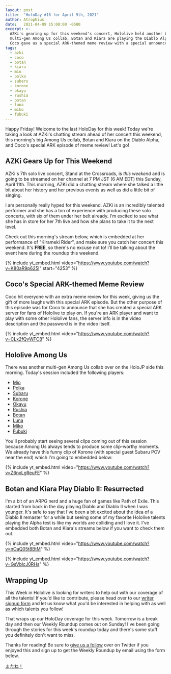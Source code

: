 ```yaml
---
layout: post
title:  "HoloDay #18 for April 9th, 2021"
author: Atrophius
date:   2021-04-09 15:00:00 -0500
excerpt: >-
  AZKi's gearing up for this weekend's concert, Hololive held another big
  multi-gen Among Us collab, Botan and Kiara are playing the Diablo Alpha, and
  Coco gave us a special ARK-themed meme review with a special announcement!
tags:
  - azki
  - coco
  - botan
  - kiara
  - mio
  - polka
  - subaru
  - korone
  - okayu
  - rushia
  - botan
  - luna
  - miko
  - fubuki
---
```


Happy Friday! Welcome to the last HoloDay for this week! Today we're taking a
look at AZKi's chatting stream ahead of her concert this weekend, this morning's
big Among Us collab, Botan and Kiara on the Diablo Alpha, and Coco's special
ARK episode of meme review! Let's go!

## AZKi Gears Up for This Weekend

AZKi's 7th solo live concert, Stand at the Crossroads, is _this weekend_ and
is going to be streamed on her channel at 7 PM JST (6 AM EDT) this Sunday, April
11th. This morning, AZKi did a chatting stream where she talked a little bit
about her history and her previous events as well as did a little bit of
singing.

I am personally really hyped for this weekend. AZKi is an incredibly talented
performer and she has a ton of experience with producing these solo concerts,
with six of them under her belt already. I'm excited to see what she has in
store for her 7th live and how she plans to take it to the next level.

Check out this morning's stream below, which is embedded at her performance of
"Kirameki Rider", and make sure you catch her concert this weekend. It's
**FREE**, so there's no excuse not to! I'll be talking about the event here
during the roundup this weekend.

{% include yt_embed.html video="https://www.youtube.com/watch?v=K80aR9p625I" start="4253" %}

## Coco's Special ARK-themed Meme Review

Coco hit everyone with an extra meme review for this week, giving us the gift
of more laughs with this special ARK episode. But the other purpose of this
episode was for Coco to announce that she has created a special ARK server for
fans of Hololive to play on. If you're an ARK player and want to play with some
other Hololive fans, the server info is in the video description and the
password is in the video itself.

{% include yt_embed.html video="https://www.youtube.com/watch?v=CLx2fQvWFC8" %}

## Hololive Among Us

There was another multi-gen Among Us collab over on the HoloJP side this
morning. Today's session included the following players:

* [Mio][MioAU]
* [Polka][PolkaAU]
* [Subaru][SubaruAU]
* [Korone][KoroneAU]
* [Okayu][OkayuAU]
* [Rushia][RushiaAU]
* [Botan][BotanAU]
* [Luna][LunaAU]
* [Miko][MikoAU]
* [Fubuki][FubukiAU]

You'll probably start seeing several clips coming out of this session because
Among Us always tends to produce some clip-worthy moments. We already have this
funny clip of Korone (with special guest Subaru POV near the end) which I'm
going to embedded below:

{% include yt_embed.html video="https://www.youtube.com/watch?v=Z6nxLgReuFE" %}

## Botan and Kiara Play Diablo II: Resurrected

I'm a bit of an ARPG nerd and a huge fan of games like Path of Exile. This
started from back in the day playing Diablo and Diablo II when I was younger.
It's safe to say that I've been a bit excited about the idea of a Diablo II
remaster for a while but seeing some of my favorite Hololive talents playing the
Alpha test is like my worlds are colliding and I love it. I've embedded both
Botan and Kiara's streams below if you want to check them out.

{% include yt_embed.html video="https://www.youtube.com/watch?v=nOaQ05t8BtM" %}

{% include yt_embed.html video="https://www.youtube.com/watch?v=GsVblcJ0RHs" %}

## Wrapping Up

This Week in Hololive is looking for writers to help out with our coverage of
all the talents! If you'd like to contribute, please head over to our
[writer signup form][WriterForm] and let us know what you'd be interested in
helping with as well as which talents you follow!

That wraps up our HoloDay coverage for this week. Tomorrow is a break day and
then our Weekly Roundup comes out on Sunday! I've been going through the stories
for this week's roundup today and there's some stuff you definitely don't want
to miss.

Thanks for reading! Be sure to [give us a follow][TWIHLTwitter] over on Twitter
if you enjoyed this and sign up to get the Weekly Roundup by email using the
form below.

<abbr title="See you!">またね！</abbr>

[TWIHLTwitter]: <https://twitter.com/WeekInHololive>
[TWIHLResources]: </resources>
[WriterForm]: <https://forms.gle/hXJLu5ZHAwTg9vZm9>
[MioAU]: <https://www.youtube.com/watch?v=cvWu84KXx_U>
[PolkaAU]: <https://www.youtube.com/watch?v=xf8XTB2t3d0>
[SubaruAU]: <https://www.youtube.com/watch?v=8OHLlG2aQTs>
[KoroneAU]: <https://www.youtube.com/watch?v=2yOe-j0oI50>
[OkayuAU]: <https://www.youtube.com/watch?v=L5AmUNrqpiY>
[RushiaAU]: <https://www.youtube.com/watch?v=zYaWWRmBdZw>
[BotanAU]: <https://www.youtube.com/watch?v=8gfSis2G9sg>
[LunaAU]: <https://www.youtube.com/watch?v=i3yzTq-VJmc>
[MikoAU]: <https://www.youtube.com/watch?v=I-onvAW7TIs>
[FubukiAU]: <https://www.youtube.com/watch?v=559A3V7YtGY>